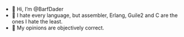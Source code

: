 - 👋 Hi, I’m @BarfDader
- 👀 I hate every language, but assembler, Erlang, Guile2 and C are the ones I hate the least.
- 🌱 My opinions are objectively correct.

<!---
BarfDader/BarfDader is a ✨ special ✨ repository because its `README.md` (this file) appears on your GitHub profile.
You can click the Preview link to take a look at your changes.
--->
